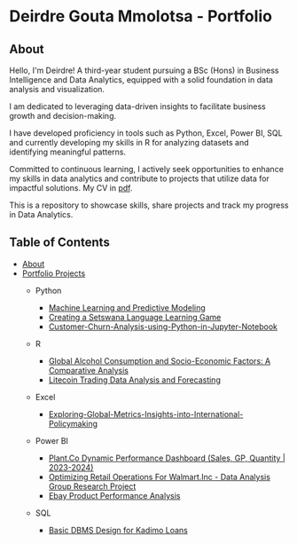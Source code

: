 # Deirdre Gouta Mmolotsa - Portfolio
## About
Hello, I'm Deirdre! A third-year student pursuing a BSc (Hons) in Business Intelligence and Data Analytics, equipped with a solid foundation in data analysis and visualization. 

I am dedicated to leveraging data-driven insights to facilitate business growth and decision-making.

I have developed proficiency in tools such as Python, Excel, Power BI, SQL and currently developing my skills in R for analyzing datasets and identifying meaningful patterns.

Committed to continuous learning, I actively seek opportunities to enhance my skills in data analytics and contribute to projects that utilize data for impactful solutions. 
My CV in [pdf](https://github.com/Deirdre24/Data-Analysis-Portfolio/blob/3db9182abfee786e429b0515c8daafd0ad0d513e/Deirdre%20Gouta%20Mmolotsa%20CV%20(1).pdf).

This is a repository to showcase skills, share projects and track my progress in Data Analytics.

## Table of Contents
- [About](https://github.com/tiannaparris/Data-Analysis-Portfolio/blob/main/README.md#about)
- [Portfolio Projects](https://github.com/tiannaparris/Data-Analysis-Portfolio/blob/main/README.md#portfolio-projects)
  - Python
    - [Machine Learning and Predictive Modeling](https://github.com/Deirdre24/Intelligent-Systems-Project.git)
    - [Creating a Setswana Language Learning Game](https://github.com/Deirdre24/Setswana-Language-Learning-Game.git)
    - [Customer-Churn-Analysis-using-Python-in-Jupyter-Notebook](https://github.com/Deirdre24/Data-Analysis-using-Python-in-Jupyter-Notebook.git)
  
  - R
    - [Global Alcohol Consumption and Socio-Economic Factors: A Comparative Analysis](https://github.com/Deirdre24/Global-Alcohol-Consumption-and-Socio-Economic-Factors-A-Comparative-Analysis.git)
    - [Litecoin Trading Data Analysis and Forecasting](https://github.com/Deirdre24/Litecoin-Trading-Data-Analysis-and-Forecasting.git)
  - Excel
    - [Exploring-Global-Metrics-Insights-into-International-Policymaking](https://github.com/Deirdre24/Exploring-Global-Metrics-Insights-into-International-Policymaking)
  - Power BI
    - [Plant.Co Dynamic Performance Dashboard (Sales, GP, Quantity | 2023-2024)](https://github.com/Deirdre24/Plant.Co-Dynamic-Performance-Dashboard-2023-2024-.git)
    - [Optimizing Retail Operations For Walmart.Inc - Data Analysis Group Research Project](https://github.com/Deirdre24/Optimizing-Retail-Operations-For-Walmart.Inc---Data-Analysis-Group-Research-Project.git)
    - [Ebay Product Performance Analysis](https://github.com/Deirdre24/Ebay-Product-Performance-Analysis.git)
  - SQL
    - [Basic DBMS Design for Kadimo Loans](url)
